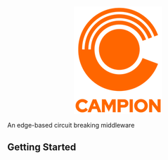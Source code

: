 <p align="center">
  <img src="https://github.com/campion-breaker/campion/blob/main/public/images/campion-logo.png" alt="Campion" />
</p>
An edge-based circuit breaking middleware

## Getting Started
